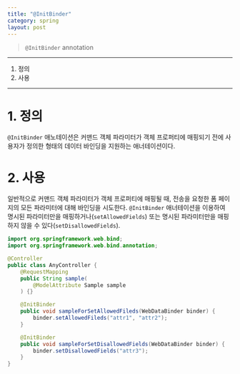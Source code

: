 ```yaml
---
title: "@InitBinder"
category: spring
layout: post
---
```


> `@InitBinder` annotation

***

1. 정의
2. 사용

***

# 1. 정의
`@InitBinder` 애노테이션은 커맨드 객체 파라미터가 객체 프로퍼티에 매핑되기 전에 사용자가 정의한 형태의 데이터 바인딩을 지원하는 애너테이션이다.

# 2. 사용
일반적으로 커맨드 객체 파라미터가 객체 프로퍼티에 매핑될 때, 전송을 요청한 폼 페이지의 모든 파라미터에 대해 바인딩을 시도한다. `@InitBinder` 애너테이션을 이용하여 명시된 파라미터만을 매핑하거나(`setAllowedFields`) 또는 명시된 파라미터만을 매핑하지 않을 수 있다(`setDisallowedFields`).

```java
import org.springframework.web.bind;
import org.springframework.web.bind.annotation;

@Controller
public class AnyController {
    @RequestMapping
    public String sample(
        @ModelAttribute Sample sample
    ) {}

    @InitBinder
    public void sampleForSetAllowedFileds(WebDataBinder binder) {
        binder.setAllowedFileds("attr1", "attr2");
    }

    @InitBinder
    public void sampleForSetDisallowedFields(WebDataBinder binder) {
        binder.setDisallowedFields("attr3");
    }
}
```